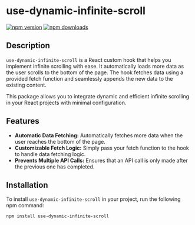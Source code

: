 # use-dynamic-infinite-scroll

[![npm version](https://img.shields.io/npm/v/use-dynamic-infinite-scroll)](https://www.npmjs.com/package/use-dynamic-infinite-scroll)
[![npm downloads](https://img.shields.io/npm/dt/use-dynamic-infinite-scroll)](https://www.npmjs.com/package/use-dynamic-infinite-scroll)

## Description

`use-dynamic-infinite-scroll` is a React custom hook that helps you implement infinite scrolling with ease. It automatically loads more data as the user scrolls to the bottom of the page. The hook fetches data using a provided fetch function and seamlessly appends the new data to the existing content.

This package allows you to integrate dynamic and efficient infinite scrolling in your React projects with minimal configuration.

## Features
- **Automatic Data Fetching:** Automatically fetches more data when the user reaches the bottom of the page.
- **Customizable Fetch Logic:** Simply pass your fetch function to the hook to handle data fetching logic.
- **Prevents Multiple API Calls:** Ensures that an API call is only made after the previous one has completed.

## Installation

To install `use-dynamic-infinite-scroll` in your project, run the following npm command:

```bash
npm install use-dynamic-infinite-scroll
